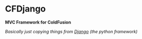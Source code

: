 # CFDjango

**MVC Framework for ColdFusion**

*Basically just copying things from [Django](https://www.djangoproject.com/) (the python framework)*
